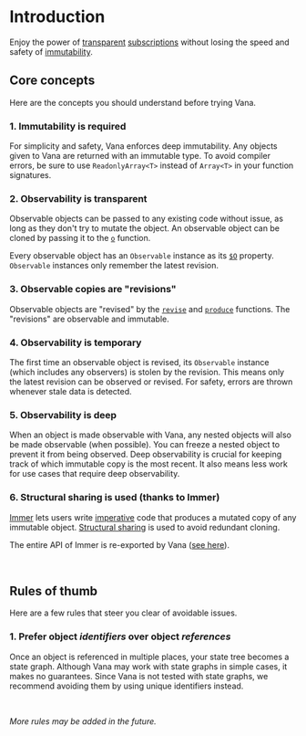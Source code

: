 # Introduction

Enjoy the power of [transparent](https://stackoverflow.com/a/17385138/2228559) [subscriptions](https://en.wikipedia.org/wiki/Publish%E2%80%93subscribe_pattern) without losing the speed and safety of
[immutability](https://benmccormick.org/2016/06/04/what-are-mutable-and-immutable-data-structures-2).

## Core concepts

Here are the concepts you should understand before trying Vana.

### 1. Immutability is required

For simplicity and safety, Vana enforces deep immutability. Any objects given to
Vana are returned with an immutable type. To avoid compiler errors, be sure to
use `ReadonlyArray<T>` instead of `Array<T>` in your function signatures.

### 2. Observability is transparent

Observable objects can be passed to any existing code without issue, as long as
they don't try to mutate the object. An observable object can be cloned by
passing it to the
[`o`](https://github.com/alloc/vana/blob/c6da35c21bf5c4139e18b79665c2a38d530592f8/src/index.ts#L1)
function.

Every observable object has an `Observable` instance as its
[`$O`](https://github.com/alloc/vana/blob/c6da35c21bf5c4139e18b79665c2a38d530592f8/src/symbols.ts#L1-L2)
property. `Observable` instances only remember the latest revision.

### 3. Observable copies are "revisions"

Observable objects are "revised" by the [`revise`](revise) and [`produce`](produce) functions.
The "revisions" are observable and immutable.

[revise]: https://github.com/alloc/vana/blob/c6da35c21bf5c4139e18b79665c2a38d530592f8/src/funcs/revise.ts#L38-L47
[produce]: https://github.com/alloc/vana/blob/c6da35c21bf5c4139e18b79665c2a38d530592f8/src/index.ts#L15

### 4. Observability is temporary

The first time an observable object is revised, its `Observable` instance (which
includes any observers) is stolen by the revision. This means only the latest
revision can be observed or revised. For safety, errors are thrown whenever
stale data is detected.

### 5. Observability is deep

When an object is made observable with Vana, any nested objects will also be
made observable (when possible). You can freeze a nested object to prevent it
from being observed. Deep observability is crucial for keeping track of which
immutable copy is the most recent. It also means less work for use cases that
require deep observability.

### 6. Structural sharing is used (thanks to Immer)

[Immer] lets users write [imperative] code that produces a mutated copy of any
immutable object. [Structural sharing](ss) is used to avoid redundant cloning.

The entire API of Immer is re-exported by Vana ([see
here](immer-api)).

[immer]: https://github.com/mweststrate/immer
[immer-api]: https://github.com/alloc/vana/blob/master/src/index.ts
[imperative]: https://en.wikipedia.org/wiki/Imperative_programming
[ss]: http://raganwald.com/2019/01/14/structural-sharing-and-copy-on-write.html

&nbsp;

## Rules of thumb

Here are a few rules that steer you clear of avoidable issues.

### 1. Prefer object _identifiers_ over object _references_

Once an object is referenced in multiple places, your state tree becomes a
state graph. Although Vana may work with state graphs in simple cases, it makes
no guarantees. Since Vana is not tested with state graphs, we recommend avoiding
them by using unique identifiers instead.

&nbsp;

_More rules may be added in the future._
